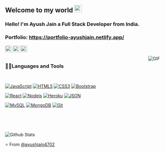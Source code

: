 ## Welcome to my world <img src="https://github.com/TheDudeThatCode/TheDudeThatCode/blob/master/Assets/Earth.gif" width="24px">
### Hello! I'm Ayush Jain a Full Stack Developer from India.
### Portfolio: https://portfolio-ayushjain.netlify.app/

<a href="https://www.linkedin.com/in/ayush-jain-3bb160205/">
  <img align="left" alt="Brijesh Dhanani" width="22px" src="https://cdn.jsdelivr.net/npm/simple-icons@v3/icons/linkedin.svg" />
</a>
<a href="https://www.facebook.com/profile.php?id=100025732020919">
  <img align="left" alt="Brijesh Dhanani" width="22px" src="https://cdn.jsdelivr.net/npm/simple-icons@v3/icons/facebook.svg" />
</a>
<a href="https://www.instagram.com/ayushjain9024/">
  <img align="left" alt="Brijesh Dhanani" width="22px" src="https://cdn.jsdelivr.net/npm/simple-icons@v3/icons/instagram.svg" />
</a>
<br />
<br />

<img align="right" alt="GIF" src="https://media.giphy.com/media/836HiJc7pgzy8iNXCn/giphy.gif" />

### 👨‍💻Languages and Tools  

<br />

[![JavaScript](https://img.shields.io/badge/-JavaScript-black?style=flat&logo=javascript&link=https://github.com/ayushjain4702)](https://github.com/ayushjain4702) 
[![HTML5](https://img.shields.io/badge/-HTML5-E34F26?style=flat&logo=html5&logoColor=white&link=https://github.com/ayushjain4702)](https://github.com/ayushjain4702) 
[![CSS3](https://img.shields.io/badge/-CSS3-1572B6?style=flat&logo=css3&link=https://github.com/ayushjain4702)](https://github.com/ayushjain4702) 
[![Bootstrap](https://img.shields.io/badge/-Bootstrap-563D7C?style=flat&logo=bootstrap&link=https://github.com/ayushjain4702)](https://github.com/ayushjain4702) 

[![React](https://img.shields.io/badge/-React-black?style=flat&logo=react&link=https://github.com/ayushjain4702)](https://github.com/ayushjain4702)
[![Nodejs](https://img.shields.io/badge/-Nodejs-green?style=flat&logo=Node.js&link=https://github.com/ayushjain4702)](https://github.com/ayushjain4702) 
[![Heroku](https://img.shields.io/badge/-Heroku-gray?style=flat&logo=heroku&link=https://github.com/ayushjain4702)](https://github.com/ayushjain4702) 
[![JSON](https://img.shields.io/badge/-json-02569B?style=flat&logo=json&link=https://github.com/ayushjain4702)](https://github.com/ayushjain4702)

[![MySQL](https://img.shields.io/badge/-MySQL-black?style=flat&logo=mysql&link=https://github.com/ayushjain4702)](https://github.com/ayushjain4702)
[![MongoDB](https://img.shields.io/badge/-MongoDB-FCA121?style=flat&logo=mongodb&link=https://github.com/ayushjain4702)](https://github.com/ayushjain4702) 
[![Git](https://img.shields.io/badge/-Git-black?style=flat&logo=git&link=https://github.com/ayushjain4702)](https://github.com/ayushjain4702) 

<br/>
<br/>
<br/>
  
  ![Github Stats](https://github-readme-stats.vercel.app/api?username=ayushjain4702&show_icons=true&title_color=fff&icon_color=79ff97&text_color=9f9f9f&bg_color=151515)  

⭐️ From [@ayushjain4702](https://github.com/ayushjain4702)
